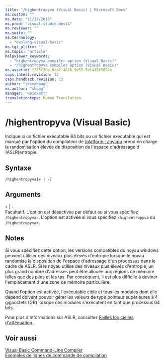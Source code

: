 ```yaml
---
title: "/highentropyva (Visual Basic) | Microsoft Docs"
ms.custom: ""
ms.date: "11/17/2016"
ms.prod: "visual-studio-dev14"
ms.reviewer: ""
ms.suite: ""
ms.technology: 
  - "devlang-visual-basic"
ms.tgt_pltfrm: ""
ms.topic: "article"
helpviewer_keywords: 
  - "highentropyva compiler option (Visual Basic)"
  - "/highentropyva compiler option (Visual Basic)"
ms.assetid: ff25f20a-6ca2-467b-9e52-5cf439f5028e
caps.latest.revision: 12
caps.handback.revision: 12
author: "stevehoag"
ms.author: "shoag"
manager: "wpickett"
translationtype: Human Translation
---
```

# /highentropyva (Visual Basic)
Indique si un fichier exécutable 64 bits ou un fichier exécutable qui est marqué par l'option du compilateur de [\/platform : anycpu](../../../visual-basic/reference/command-line-compiler/platform.md) prend en charge la randomisation élevée de disposition de l'espace d'adressage d' \(ASLR\)entropie.  
  
## Syntaxe  
  
```  
/highentropyva[+ | -]  
```  
  
## Arguments  
 `+` &#124; `-`  
 Facultatif.  L'option est désactivée par défaut ou si vous spécifiez `/highentropyva-`.  L'option est activée si vous spécifiez `/highentropyva` ou `/highentropyva+`.  
  
## Notes  
 Si vous spécifiez cette option, les versions compatibles du noyau windows peuvent utiliser des niveaux plus élevés d'entropie lorsque le noyau randomise la disposition de l'espace d'adressage d'un processus dans le cadre de ASLR.  Si le noyau utilise des niveaux plus élevés d'entropie, un plus grand nombre d'adresses peut être allouée aux régions de mémoire telles que des piles et les tas.  Par conséquent, il est plus difficile à deviner l'emplacement d'une zone de mémoire particulière.  
  
 Quand l'option est activée, l'exécutable cible et tous les modules dont elle dépend doivent pouvoir gérer les valeurs de type pointeur supérieures à 4 gigaoctets \(GB\) lorsque ces modules s'exécutent en tant que processus 64 bits.  
  
 Pour plus d'informations sur ASLR, consultez [Failles logicielles d'atténuation](http://go.microsoft.com/fwlink/?LinkId=226234).  
  
## Voir aussi  
 [Visual Basic Command\-Line Compiler](../../../visual-basic/reference/command-line-compiler/index.md)   
 [Exemples de lignes de commande de compilation](../../../visual-basic/reference/command-line-compiler/sample-compilation-command-lines.md)